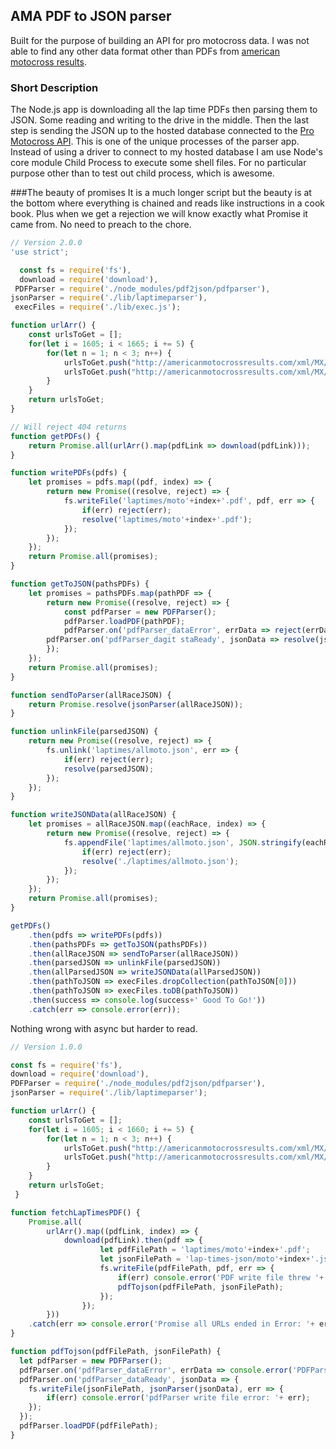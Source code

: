 ## AMA PDF to JSON parser

Built for the purpose of building an API for pro motocross data. I was not able to find any other data format other than PDFs from [american motocross results](http://americanmotocrossresults.com/). 

### Short Description 

The Node.js app is downloading all the lap time PDFs then parsing them to JSON. Some reading and writing to the drive in the middle. 
Then the last step is sending the JSON up to the hosted database connected to the [Pro Motocross API](http://promotocrossapi.com). This is one of the unique processes of the parser app. Instead of using a driver to connect to my hosted database I am use Node's core module Child Process to execute some shell files. For no particular purpose other than to test out child process, which is awesome.

###The beauty of promises
It is a much longer script but the beauty is at the bottom where everything is chained and reads like instructions in a cook book.
Plus when we get a rejection we will know exactly what Promise it came from.
No need to preach to the chore.
```javascript 
// Version 2.0.0
'use strict';

  const fs = require('fs'),
  download = require('download'),
 PDFParser = require('./node_modules/pdf2json/pdfparser'),
jsonParser = require('./lib/laptimeparser'),
 execFiles = require('./lib/exec.js');

function urlArr() {
	const urlsToGet = [];
	for(let i = 1605; i < 1665; i += 5) {
		for(let n = 1; n < 3; n++) {
			urlsToGet.push("http://americanmotocrossresults.com/xml/MX/events/M"+ i +"/M"+ n +"F1RID.pdf");
			urlsToGet.push("http://americanmotocrossresults.com/xml/MX/events/M"+ i +"/M"+ n +"F2RID.pdf");
		}
	}
	return urlsToGet;
}

// Will reject 404 returns
function getPDFs() {
	return Promise.all(urlArr().map(pdfLink => download(pdfLink)));
}

function writePDFs(pdfs) {
	let promises = pdfs.map((pdf, index) => {
		return new Promise((resolve, reject) => {
			fs.writeFile('laptimes/moto'+index+'.pdf', pdf, err => {
				if(err) reject(err);
				resolve('laptimes/moto'+index+'.pdf');
			});
		});
	});
	return Promise.all(promises);
}

function getToJSON(pathsPDFs) {
	let promises = pathsPDFs.map(pathPDF => {
		return new Promise((resolve, reject) => {
			const pdfParser = new PDFParser();
			pdfParser.loadPDF(pathPDF);
			pdfParser.on('pdfParser_dataError', errData => reject(errData));
  		pdfParser.on('pdfParser_dagit staReady', jsonData => resolve(jsonData));
		});
	});
	return Promise.all(promises);
}

function sendToParser(allRaceJSON) {
	return Promise.resolve(jsonParser(allRaceJSON));
}

function unlinkFile(parsedJSON) {
	return new Promise((resolve, reject) => {
		fs.unlink('laptimes/allmoto.json', err => {
			if(err) reject(err);
			resolve(parsedJSON);
		});
	});
}

function writeJSONData(allRaceJSON) {
	let promises = allRaceJSON.map((eachRace, index) => {
		return new Promise((resolve, reject) => {
			fs.appendFile('laptimes/allmoto.json', JSON.stringify(eachRace), err => {
				if(err) reject(err);
				resolve('./laptimes/allmoto.json');
			});
		});
	});
	return Promise.all(promises);
}

getPDFs()
	.then(pdfs => writePDFs(pdfs))
	.then(pathsPDFs => getToJSON(pathsPDFs))
	.then(allRaceJSON => sendToParser(allRaceJSON))
	.then(parsedJSON => unlinkFile(parsedJSON))
	.then(allParsedJSON => writeJSONData(allParsedJSON))
	.then(pathToJSON => execFiles.dropCollection(pathToJSON[0]))
	.then(pathToJSON => execFiles.toDB(pathToJSON))
	.then(success => console.log(success+' Good To Go!'))
	.catch(err => console.error(err));
```

Nothing wrong with async but harder to read.

```javascript
// Version 1.0.0

const fs = require('fs'),
download = require('download'),
PDFParser = require('./node_modules/pdf2json/pdfparser'),
jsonParser = require('./lib/laptimeparser');

function urlArr() {
 	const urlsToGet = [];
	for(let i = 1605; i < 1660; i += 5) {
		for(let n = 1; n < 3; n++) {
			urlsToGet.push("http://americanmotocrossresults.com/xml/MX/events/M"+ i +"/M"+ n +"F1RID.pdf");
			urlsToGet.push("http://americanmotocrossresults.com/xml/MX/events/M"+ i +"/M"+ n +"F2RID.pdf");
		}
	}
	return urlsToGet;
 }

function fetchLapTimesPDF() {
	Promise.all(
		urlArr().map((pdfLink, index) => {
			download(pdfLink).then(pdf => {
					let pdfFilePath = 'laptimes/moto'+index+'.pdf';
					let jsonFilePath = 'lap-times-json/moto'+index+'.json';
					fs.writeFile(pdfFilePath, pdf, err => {
						if(err) console.error('PDF write file threw '+ err);
						pdfTojson(pdfFilePath, jsonFilePath);
					});				
				});
		}))
	.catch(err => console.error('Promise all URLs ended in Error: '+ err));
}

function pdfTojson(pdfFilePath, jsonFilePath) {
  let pdfParser = new PDFParser();
  pdfParser.on('pdfParser_dataError', errData => console.error('PDFParser error : '+errData.parserError) );
  pdfParser.on('pdfParser_dataReady', jsonData => {
    fs.writeFile(jsonFilePath, jsonParser(jsonData), err => {
    	if(err) console.error('pdfParser write file error: '+ err);
    });
  });
  pdfParser.loadPDF(pdfFilePath);
}
```